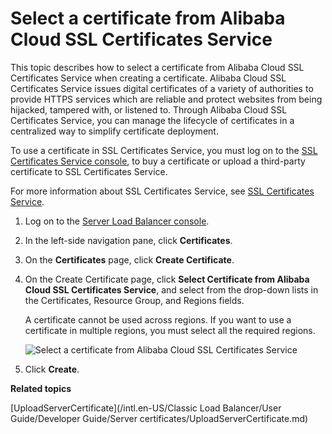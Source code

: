 # Select a certificate from Alibaba Cloud SSL Certificates Service

This topic describes how to select a certificate from Alibaba Cloud SSL Certificates Service when creating a certificate. Alibaba Cloud SSL Certificates Service issues digital certificates of a variety of authorities to provide HTTPS services which are reliable and protect websites from being hijacked, tampered with, or listened to. Through Alibaba Cloud SSL Certificates Service, you can manage the lifecycle of certificates in a centralized way to simplify certificate deployment.

To use a certificate in SSL Certificates Service, you must log on to the [SSL Certificates Service console](https://yundun.console.aliyun.com/?spm=5176.2020520001.106.d20cas.3c474bd31n23aP&p=cas#/cas/home), to buy a certificate or upload a third-party certificate to SSL Certificates Service.

For more information about SSL Certificates Service, see [SSL Certificates Service](https://www.aliyun.com/product/cas?spm=5176.8142029.security.5.3dbd6d3ezWmWrn).

1.  Log on to the [Server Load Balancer console](https://slb.console.aliyun.com/slb).

2.  In the left-side navigation pane, click **Certificates**.

3.  On the **Certificates** page, click **Create Certificate**.

4.  On the Create Certificate page, click **Select Certificate from Alibaba Cloud SSL Certificates Service**, and select from the drop-down lists in the Certificates, Resource Group, and Regions fields.

    A certificate cannot be used across regions. If you want to use a certificate in multiple regions, you must select all the required regions.

    ![Select a certificate from Alibaba Cloud SSL Certificates Service](https://static-aliyun-doc.oss-accelerate.aliyuncs.com/assets/img/en-US/0941841851/p77543.png)

5.  Click **Create**.


**Related topics**  


[UploadServerCertificate](/intl.en-US/Classic Load Balancer/User Guide/Developer Guide/Server certificates/UploadServerCertificate.md)

